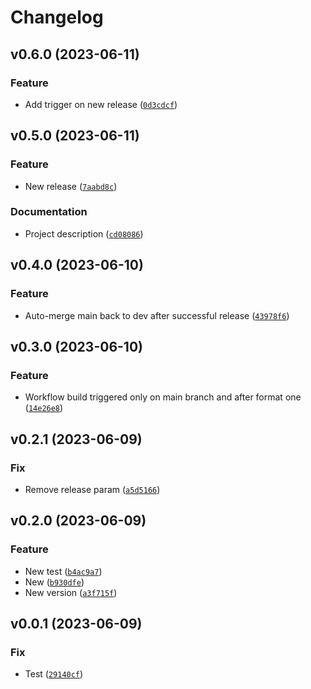 # Changelog

<!--next-version-placeholder-->

## v0.6.0 (2023-06-11)

### Feature

* Add trigger on new release ([`0d3cdcf`](https://github.com/Nelsi11120/tinta/commit/0d3cdcfee06eb11ce24887f807bf3e77b564ce5c))

## v0.5.0 (2023-06-11)

### Feature

* New release ([`7aabd8c`](https://github.com/Nelsi11120/tinta/commit/7aabd8c7ebf0dd59f2c811f8e59c0db59fa6d8af))

### Documentation

* Project description ([`cd08086`](https://github.com/Nelsi11120/tinta/commit/cd08086d642b46f33d243e1b280718d21f0b7a2c))

## v0.4.0 (2023-06-10)

### Feature

* Auto-merge main back to dev after successful release ([`43978f6`](https://github.com/Nelsi11120/tinta/commit/43978f687168f97e927b0c5bdf1ac315b03a5dad))

## v0.3.0 (2023-06-10)

### Feature

* Workflow build triggered only on main branch and after format one ([`14e26e8`](https://github.com/Nelsi11120/tinta/commit/14e26e814df1e9bbffb17c31bb18abc104b0e926))

## v0.2.1 (2023-06-09)

### Fix

* Remove release param ([`a5d5166`](https://github.com/Nelsi11120/tinta/commit/a5d5166ca0f33b2483f4a7ffa56771895ff7c49d))

## v0.2.0 (2023-06-09)

### Feature

* New test ([`b4ac9a7`](https://github.com/Nelsi11120/tinta/commit/b4ac9a748ba1c15c8f148b60a378f696b8a6d125))
* New ([`b930dfe`](https://github.com/Nelsi11120/tinta/commit/b930dfee8a15c778bd02742b810bfe5cf1c59130))
* New version ([`a3f715f`](https://github.com/Nelsi11120/tinta/commit/a3f715f95ab083a05eaa3f8dc11ea2e532e3def2))

## v0.0.1 (2023-06-09)

### Fix

* Test ([`29140cf`](https://github.com/Nelsi11120/tinta/commit/29140cf42587e1274f7010a95f78211f7bc297f5))
